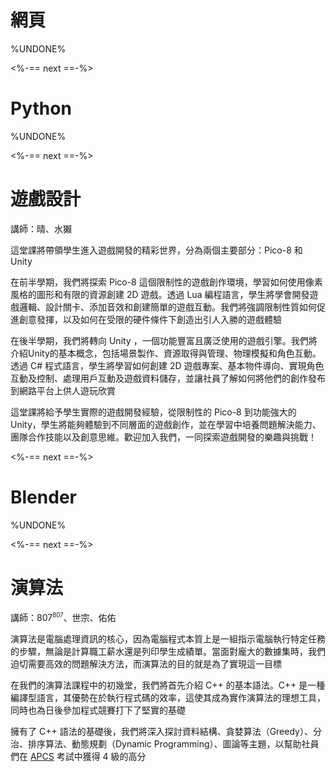# 網頁

%UNDONE%

<%-== next ==-%>

# Python

%UNDONE%

<%-== next ==-%>

# 遊戲設計

講師：晴、水獺

這堂課將帶領學生進入遊戲開發的精彩世界，分為兩個主要部分：Pico-8 和 Unity

在前半學期，我們將探索 Pico-8 這個限制性的遊戲創作環境，學習如何使用像素風格的圖形和有限的資源創建 2D 遊戲。透過 Lua 編程語言，學生將學會開發遊戲邏輯、設計關卡、添加音效和創建簡單的遊戲互動。我們將強調限制性質如何促進創意發揮，以及如何在受限的硬件條件下創造出引人入勝的遊戲體驗

在後半學期，我們將轉向 Unity ，一個功能豐富且廣泛使用的遊戲引擎。我們將介紹Unity的基本概念，包括場景製作、資源取得與管理、物理模擬和角色互動。透過 C# 程式語言，學生將學習如何創建 2D 遊戲專案、基本物件導向、實現角色互動及控制、處理用戶互動及遊戲資料儲存，並讓社員了解如何將他們的創作發布到網路平台上供人遊玩欣賞

這堂課將給予學生實際的遊戲開發經驗，從限制性的 Pico-8 到功能強大的 Unity，學生將能夠體驗到不同層面的遊戲創作，並在學習中培養問題解決能力、團隊合作技能以及創意思維。歡迎加入我們，一同探索遊戲開發的樂趣與挑戰！

<%-== next ==-%>

# Blender

%UNDONE%

<%-== next ==-%>

# 演算法

講師：807<sup><small>807</small></sup>、世宗、佑佑

演算法是電腦處理資訊的核心，因為電腦程式本質上是一組指示電腦執行特定任務的步驟，無論是計算職工薪水還是列印學生成績單。當面對龐大的數據集時，我們迫切需要高效的問題解決方法，而演算法的目的就是為了實現這一目標

在我們的演算法課程中的初幾堂，我們將首先介紹 C++ 的基本語法。C++ 是一種編譯型語言，其優勢在於執行程式碼的效率，這使其成為實作演算法的理想工具，同時也為日後參加程式競賽打下了堅實的基礎

擁有了 C++ 語法的基礎後，我們將深入探討資料結構、貪婪算法（Greedy）、分治、排序算法、動態規劃（Dynamic Programming）、圖論等主題，以幫助社員們在 [APCS](https://apcs.csie.ntnu.edu.tw) 考試中獲得 4 級的高分
